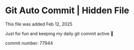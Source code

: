 # Git Auto Commit | Hidden File

This file was added Feb 12, 2025

Just for fun and keeping my daily git commit active 🤪

commit number: 77944

